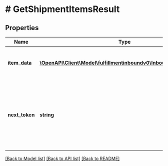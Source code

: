 # # GetShipmentItemsResult

## Properties

Name | Type | Description | Notes
------------ | ------------- | ------------- | -------------
**item_data** | [**\OpenAPI\Client\Model\fulfillmentinboundv0\InboundShipmentItem[]**](InboundShipmentItem.md) | A list of inbound shipment item information. | [optional]
**next_token** | **string** | When present and not empty, pass this string token in the next request to return the next response page. | [optional]

[[Back to Model list]](../../README.md#models) [[Back to API list]](../../README.md#endpoints) [[Back to README]](../../README.md)
